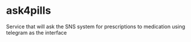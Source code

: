 # ask4pills
Service that will ask the SNS system for prescriptions to medication using telegram as the interface
